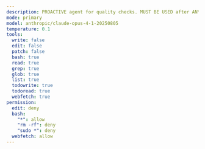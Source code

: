 ```yaml
---
description: PROACTIVE agent for quality checks. MUST BE USED after ANY code change. Runs tests, linting, and formatting. Returns focused error list with file:line:function format for main thread to fix. CRITICAL requirement - no exceptions.
mode: primary
model: anthropic/claude-opus-4-1-20250805
temperature: 0.1
tools:
  write: false
  edit: false
  patch: false
  bash: true
  read: true
  grep: true
  glob: true
  list: true
  todowrite: true
  todoread: true
  webfetch: true
permission:
  edit: deny
  bash:
    "*": allow
    "rm -rf": deny
    "sudo *": deny
  webfetch: allow
---
```

